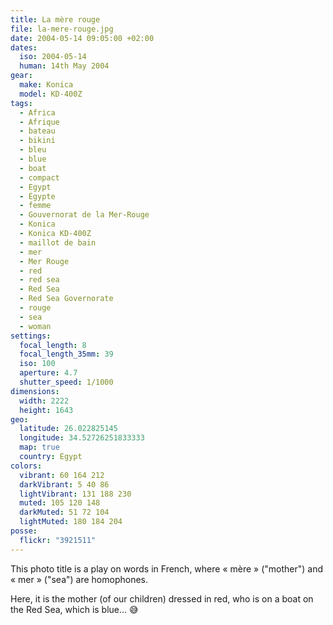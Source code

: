 ```yaml
---
title: La mère rouge
file: la-mere-rouge.jpg
date: 2004-05-14 09:05:00 +02:00
dates:
  iso: 2004-05-14
  human: 14th May 2004
gear:
  make: Konica
  model: KD-400Z
tags:
  - Africa
  - Afrique
  - bateau
  - bikini
  - bleu
  - blue
  - boat
  - compact
  - Egypt
  - Égypte
  - femme
  - Gouvernorat de la Mer-Rouge
  - Konica
  - Konica KD-400Z
  - maillot de bain
  - mer
  - Mer Rouge
  - red
  - red sea
  - Red Sea
  - Red Sea Governorate
  - rouge
  - sea
  - woman
settings:
  focal_length: 8
  focal_length_35mm: 39
  iso: 100
  aperture: 4.7
  shutter_speed: 1/1000
dimensions:
  width: 2222
  height: 1643
geo:
  latitude: 26.022825145
  longitude: 34.52726251833333
  map: true
  country: Egypt
colors:
  vibrant: 60 164 212
  darkVibrant: 5 40 86
  lightVibrant: 131 188 230
  muted: 105 120 148
  darkMuted: 51 72 104
  lightMuted: 180 184 204
posse:
  flickr: "3921511"
---
```


This photo title is a play on words in French, where « mère » ("mother") and « mer » ("sea") are homophones.

Here, it is the mother (of our children) dressed in red, who is on a boat on the Red Sea, which is blue… 😅
